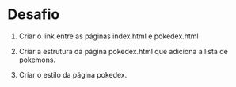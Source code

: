 # Desafio

1. Criar o link entre as páginas index.html e pokedex.html

2. Criar a estrutura da página pokedex.html que adiciona a lista de pokemons.

3. Criar o estilo da página pokedex.
